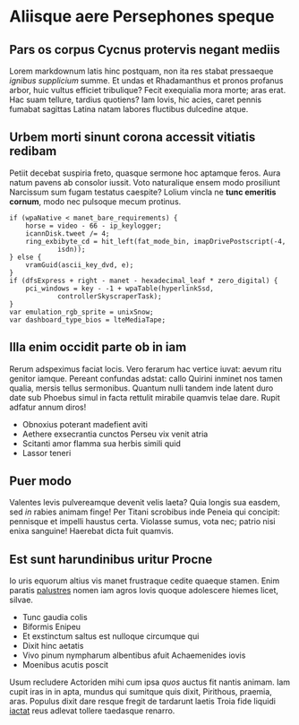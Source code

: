 # Aliisque aere Persephones speque

## Pars os corpus Cycnus protervis negant mediis

Lorem markdownum latis hinc postquam, non ita res stabat pressaeque *ignibus
supplicium* summe. Et undas et Rhadamanthus et pronos profanus arbor, huic
vultus efficiet tribulique? Fecit exequialia mora morte; aras erat. Hac suam
tellure, tardius quotiens? Iam Iovis, hic acies, caret pennis fumabat sagittas
Latina natam labores fluctibus dulcedine atque.

## Urbem morti sinunt corona accessit vitiatis redibam

Petiit decebat suspiria freto, quasque sermone hoc aptamque feros. Aura natum
pavens ab consolor iussit. Voto naturalique ensem modo prosiliunt Narcissum sum
fugam testatus caespite? Lolium vincla ne **tunc emeritis cornum**, modo nec
pulsoque mecum protinus.

    if (wpaNative < manet_bare_requirements) {
        horse = video - 66 - ip_keylogger;
        icannDisk.tweet /= 4;
        ring_exbibyte_cd = hit_left(fat_mode_bin, imapDrivePostscript(-4,
                isdn));
    } else {
        vramGuid(ascii_key_dvd, e);
    }
    if (dfsExpress + right - manet - hexadecimal_leaf * zero_digital) {
        pci_windows = key - -1 + wpaTable(hyperlinkSsd,
                controllerSkyscraperTask);
    }
    var emulation_rgb_sprite = unixSnow;
    var dashboard_type_bios = lteMediaTape;

## Illa enim occidit parte ob in iam

Rerum adspeximus faciat locis. Vero ferarum hac vertice iuvat: aevum ritu
genitor iamque. Pereant confundas adstat: callo Quirini inminet nos tamen
qualia, mersis tellus sermonibus. Quantum nulli tandem inde latent duro date sub
Phoebus simul in facta rettulit mirabile quamvis telae dare. Rupit adfatur annum
diros!

- Obnoxius poterant madefient aviti
- Aethere exsecrantia cunctos Perseu vix venit atria
- Scitanti amor flamma sua herbis simili quid
- Lassor teneri

## Puer modo

Valentes levis pulvereamque devenit velis laeta? Quia longis sua easdem, sed
*in* rabies animam finge! Per Titani scrobibus inde Peneia qui concipit:
pennisque et impelli haustus certa. Violasse sumus, vota nec; patrio nisi enixa
sanguine! Haerebat dicta fuit quamvis.

## Est sunt harundinibus uritur Procne

Io uris equorum altius vis manet frustraque cedite quaeque stamen. Enim paratis
[palustres](http://imgur.com/) nomen iam agros Iovis quoque adolescere hiemes
licet, silvae.

- Tunc gaudia colis
- Biformis Enipeu
- Et exstinctum saltus est nulloque circumque qui
- Dixit hinc aetatis
- Vivo pinum nympharum albentibus afuit Achaemenides iovis
- Moenibus acutis poscit

Usum recludere Actoriden mihi cum ipsa *quos* auctus fit nantis animam. Iam
cupit iras in in apta, mundus qui sumitque quis dixit, Pirithous, praemia, aras.
Populus dixit dare resque fregit de tardarunt laetis Troia fide liquidi
[iactat](http://www.wtfpl.net/) reus adlevat tollere taedasque renarro.
